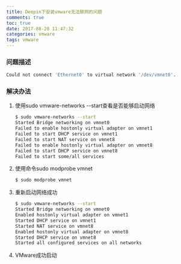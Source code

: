 ```yaml
---
title: Deepin下安装vmware无法联网的问题
comments: true
toc: true
date: 2017-08-28 11:47:32
categories: vmware
tags: vmware
---
```


### 问题描述

```bash
Could not connect 'Ethernet0' to virtual network '/dev/vmnet0'.
```

### 解决办法

1. 使用sudo vmware-networks --start查看是否能够启动网络

    ```bash
    $ sudo vmware-networks --start
    Started Bridge networking on vmnet0
    Failed to enable hostonly virtual adapter on vmnet1
    Failed to start DHCP service on vmnet1
    Failed to start NAT service on vmnet8
    Failed to enable hostonly virtual adapter on vmnet8
    Failed to start DHCP service on vmnet8
    Failed to start some/all services
    ```

2. 使用命令sudo modprobe vmnet

    ```bash
    $ sudo modprobe vmnet
    ```

3. 重新启动网络成功

    ```bash
    $ sudo vmware-networks --start
    Started Bridge networking on vmnet0
    Enabled hostonly virtual adapter on vmnet1
    Started DHCP service on vmnet1
    Started NAT service on vmnet8
    Enabled hostonly virtual adapter on vmnet8
    Started DHCP service on vmnet8
    Started all configured services on all networks
    ```

4. VMware成功启动